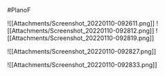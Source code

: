 #PlanoF 

![[Attachments/Screenshot_20220110-092611.png]]
![[Attachments/Screenshot_20220110-092812.png]]
![[Attachments/Screenshot_20220110-092819.png]]

![[Attachments/Screenshot_20220110-092827.png]]

![[Attachments/Screenshot_20220110-092833.png]]